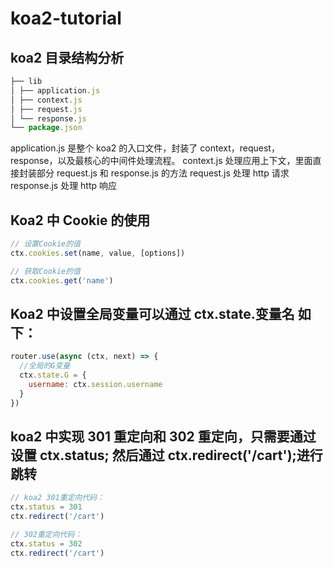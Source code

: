 # koa2-tutorial

## koa2 目录结构分析

```js
├── lib
│ ├── application.js
│ ├── context.js
│ ├── request.js
│ └── response.js
└── package.json
```

application.js 是整个 koa2 的入口文件，封装了 context，request，response，以及最核心的中间件处理流程。
context.js 处理应用上下文，里面直接封装部分 request.js 和 response.js 的方法
request.js 处理 http 请求
response.js 处理 http 响应

## Koa2 中 Cookie 的使用

```js
// 设置Cookie的值
ctx.cookies.set(name, value, [options])

// 获取Cookie的值
ctx.cookies.get('name')
```

## Koa2 中设置全局变量可以通过 ctx.state.变量名 如下：

```js
router.use(async (ctx, next) => {
  //全局的G变量
  ctx.state.G = {
    username: ctx.session.username
  }
})
```

## koa2 中实现 301 重定向和 302 重定向，只需要通过设置 ctx.status; 然后通过 ctx.redirect('/cart');进行跳转

```js
// koa2 301重定向代码：
ctx.status = 301
ctx.redirect('/cart')

// 302重定向代码：
ctx.status = 302
ctx.redirect('/cart')
```
